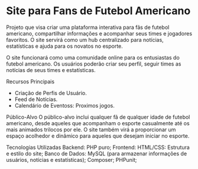 
# Site para Fans de Futebol Americano

Projeto que visa criar uma plataforma interativa para fãs de futebol americano, compartilhar informações e acompanhar seus times e jogadores favoritos. O site servirá como um hub centralizado para notícias, estatísticas e ajuda para os novatos no esporte.

O site funcionará como uma comunidade online para os entusiastas do futebol americano. Os usuários poderão criar seu perfil, seguir times as notícias de seus times e estatísticas.

Recursos Principais
- Criação de Perfis de Usuário.
- Feed de Notícias.
- Calendário de Eventoss: Proximos jogos.

Público-Alvo
O público-alvo inclui qualquer fã de qualquer idade de futebol americano, desde aqueles que acompanham o esporte casualmente até os mais animados trilocos por ele. O site também virá a proporcionar um espaço acolhedor e dinâmico para aqueles que desejam iniciar no esporte.

Tecnologias Utilizadas
Backend: PHP puro;
Frontend: HTML/CSS: Estrutura e estilo do site;
Banco de Dados: MySQL (para armazenar informações de usuários, notícias e estatísticas);
Composer;
PHPunit;
